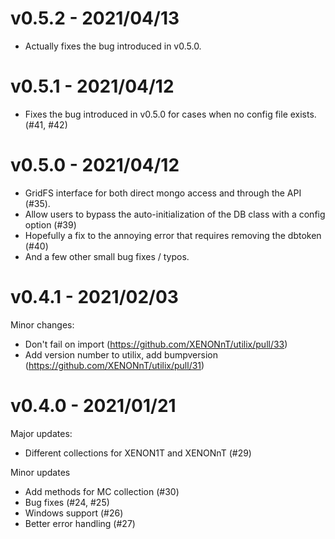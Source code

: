 v0.5.2 - 2021/04/13
=====
 * Actually fixes the bug introduced in v0.5.0.

v0.5.1 - 2021/04/12
======
 * Fixes the bug introduced in v0.5.0 for cases when no config file exists. (#41, #42)


v0.5.0 - 2021/04/12
======
 * GridFS interface for both direct mongo access and through the API (#35).
 * Allow users to bypass the auto-initialization of the DB class with a config option (#39)
 * Hopefully a fix to the annoying error that requires removing the dbtoken (#40)
 * And a few other small bug fixes / typos.

v0.4.1 - 2021/02/03
======
Minor changes:
  - Don't fail on import (https://github.com/XENONnT/utilix/pull/33)
  - Add version number to utilix, add bumpversion (https://github.com/XENONnT/utilix/pull/31)


v0.4.0 - 2021/01/21
======
Major updates:
- Different collections for XENON1T and XENONnT (#29)

Minor updates
- Add methods for MC collection (#30)
- Bug fixes (#24, #25)
- Windows support (#26)
- Better error handling (#27)
